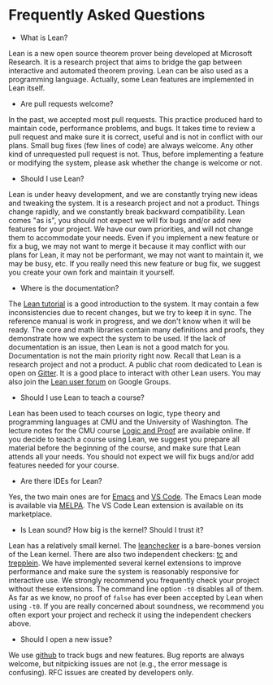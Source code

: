 Frequently Asked Questions
==========================

* What is Lean?

Lean is a new open source theorem prover being developed at Microsoft Research.
It is a research project that aims to bridge the gap between interactive and automated theorem proving.
Lean can be also used as a programming language. Actually, some Lean features are implemented in Lean itself.

* Are pull requests welcome?

In the past, we accepted most pull requests. This practice produced hard to maintain code, performance problems, and bugs.
It takes time to review a pull request and make sure it is correct, useful and is not in conflict with our plans.
Small bug fixes (few lines of code) are always welcome. Any other kind of unrequested pull request is not.
Thus, before implementing a feature or modifying the system, please ask whether the change is welcome or not.

* Should I use Lean?

Lean is under heavy development, and we are constantly trying new
ideas and tweaking the system.  It is a research project and not a product.
Things change rapidly, and we constantly break backward compatibility.
Lean comes "as is", you should not expect we will fix bugs and/or add new features for your project.
We have our own priorities, and will not change them to accommodate your needs.
Even if you implement a new feature or fix a bug, we may not want to merge it because
it may conflict with our plans for Lean, it may not be performant, we may not want to maintain it,
we may be busy, etc. If you really need this new feature or bug fix, we suggest you create your own fork and maintain it yourself.

* Where is the documentation?

The [Lean tutorial](https://leanprover.github.io/theorem_proving_in_lean) is a good introduction to the system.
It may contain a few inconsistencies due to recent changes, but we try to keep it in sync.
The reference manual is work in progress, and we don't know when it will be ready.
The core and math libraries contain many definitions and proofs, they demonstrate how we expect the system to be used.
If the lack of documentation is an issue, then Lean is not a good match for you.
Documentation is not the main priority right now. Recall that Lean is a research project and not a product.
A public chat room dedicated to Lean is open on [Gitter](https://gitter.im/leanprover_public/Lobby?utm_source=share-link&utm_medium=link&utm_campaign=share-link).
It is a good place to interact with other Lean users.
You may also join the [Lean user forum](https://groups.google.com/forum/#!forum/lean-user) on Google Groups.

* Should I use Lean to teach a course?

Lean has been used to teach courses on logic, type theory and programming languages at CMU and the University of Washington.
The lecture notes for the CMU course [Logic and Proof](https://leanprover.github.io/logic_and_proof) are available online.
If you decide to teach a course using Lean, we suggest you prepare all material before the beginning of the course, and
make sure that Lean attends all your needs. You should not expect we will fix bugs and/or add features needed for your course.

* Are there IDEs for Lean?

Yes, the two main ones are for [Emacs](https://github.com/leanprover/lean-mode) and [VS Code](https://github.com/leanprover/vscode-lean).
The Emacs Lean mode is available via [MELPA](https://melpa.org/). The VS Code Lean extension is available on its marketplace.

* Is Lean sound? How big is the kernel? Should I trust it?

Lean has a relatively small kernel. The [leanchecker](https://github.com/leanprover/lean/tree/master/src/checker) is a bare-bones version of the Lean kernel.
There are also two independent checkers: [tc](https://github.com/leanprover/tc) and [trepplein](https://github.com/gebner/trepplein).
We have implemented several kernel extensions to improve performance and make sure the system is reasonably responsive for interactive use.
We strongly recommend you frequently check your project without these extensions. The command line option `-t0` disables all of them.
As far as we know, no proof of `false` has ever been accepted by Lean when using `-t0`.
If you are really concerned about soundness, we recommend you often export your project and recheck it using the independent checkers above.

* Should I open a new issue?

We use [github](https://github.com/leanprover/lean/issues) to track bugs and new features.
Bug reports are always welcome, but nitpicking issues are not (e.g., the error message is confusing).
RFC issues are created by developers only.
